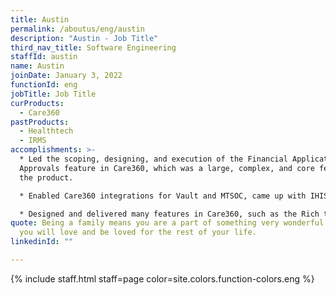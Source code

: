 ```yaml
---
title: Austin
permalink: /aboutus/eng/austin
description: "Austin - Job Title"
third_nav_title: Software Engineering
staffId: austin
name: Austin
joinDate: January 3, 2022
functionId: eng
jobTitle: Job Title
curProducts:
  - Care360
pastProducts:
  - Healthtech
  - IRMS
accomplishments: >-
  * Led the scoping, designing, and execution of the Financial Application
  Approvals feature in Care360, which was a large, complex, and core feature of
  the product. 

  * Enabled Care360 integrations for Vault and MTSOC, came up with IHIS reconciliation strategies and improved observability

  * Designed and delivered many features in Care360, such as the Rich text editor feature, backend pagination/filter/sort features, and application version mismatch errors. 
quote: Being a family means you are a part of something very wonderful. It means
  you will love and be loved for the rest of your life.
linkedinId: ""

---
```


{% include staff.html staff=page color=site.colors.function-colors.eng %}
